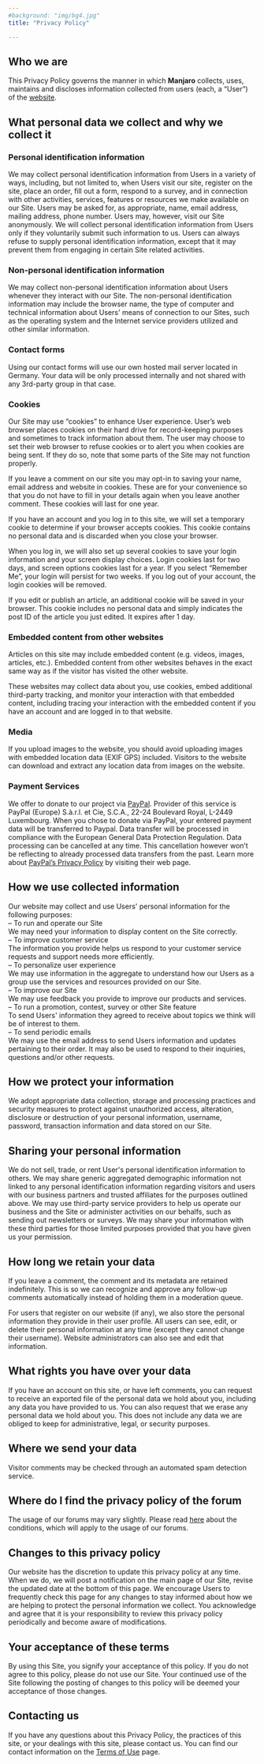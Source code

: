 ```yaml
---
#background: "img/bg4.jpg"
title: "Privacy Policy"

---
```

## Who we are

This Privacy Policy governs the manner in which **Manjaro** collects, uses, maintains and discloses information collected from users (each, a “User”) of the [website](https://manjaro.org).

## What personal data we collect and why we collect it

### Personal identification information
We may collect personal identification information from Users in a variety of ways, including, but not limited to, when Users visit our site, register on the site, place an order, fill out a form, respond to a survey, and in connection with other activities, services, features or resources we make available on our Site. Users may be asked for, as appropriate, name, email address, mailing address, phone number. Users may, however, visit our Site anonymously. We will collect personal identification information from Users only if they voluntarily submit such information to us. Users can always refuse to supply personal identification information, except that it may prevent them from engaging in certain Site related activities.


### Non-personal identification information
We may collect non-personal identification information about Users whenever they interact with our Site. The non-personal identification information may include the browser name, the type of computer and technical information about Users' means of connection to our Sites, such as the operating system and the Internet service providers utilized and other similar information.

### Contact forms
Using our contact forms will use our own hosted mail server located in Germany. Your data will be only processed internally and not shared with any 3rd-party group in that case.

### Cookies
Our Site may use “cookies” to enhance User experience. User’s web browser places cookies on their hard drive for record-keeping purposes and sometimes to track information about them. The user may choose to set their web browser to refuse cookies or to alert you when cookies are being sent. If they do so, note that some parts of the Site may not function properly.

If you leave a comment on our site you may opt-in to saving your name, email address and website in cookies. These are for your convenience so that you do not have to fill in your details again when you leave another comment. These cookies will last for one year.

If you have an account and you log in to this site, we will set a temporary cookie to determine if your browser accepts cookies. This cookie contains no personal data and is discarded when you close your browser.

When you log in, we will also set up several cookies to save your login information and your screen display choices. Login cookies last for two days, and screen options cookies last for a year. If you select &#8220;Remember Me&#8221;, your login will persist for two weeks. If you log out of your account, the login cookies will be removed.

If you edit or publish an article, an additional cookie will be saved in your browser. This cookie includes no personal data and simply indicates the post ID of the article you just edited. It expires after 1 day.

### Embedded content from other websites
Articles on this site may include embedded content (e.g. videos, images, articles, etc.). Embedded content from other websites behaves in the exact same way as if the visitor has visited the other website.

These websites may collect data about you, use cookies, embed additional third-party tracking, and monitor your interaction with that embedded content, including tracing your interaction with the embedded content if you have an account and are logged in to that website.

### Media
If you upload images to the website, you should avoid uploading images with embedded location data (EXIF GPS) included. Visitors to the website can download and extract any location data from images on the website.

<!--<h3>Analytics</h3>
<p>This website stores some user agent data. These data are used to provide a more personalized experience and to track your whereabouts around our website in compliance with the European General Data Protection Regulation. If you decide to opt-out of any future tracking, a cookie will be set up in your browser to remember this choice for one year. As analytics tool we use <a href="https://wp-statistics.com">WP Statistics</a> with unique hashes enabled. This prevents us from storing your IP address in our database. Visit their web page to learn more about their <a href="https://wp-statistics.com/privacy-and-policy/">Privacy Policy</a>.</p>
<p>To protect this webpage we use <a href="https://www.wordfence.com/">Wordfence</a> as security plugin which uses Google Analytics. Read their <a href="https://www.wordfence.com/privacy-policy/">Privacy Policy</a> if you want to know more. For more information regarding Google’s use of cookies and collection and use of information see the <a href="https://www.google.com/policies/privacy/">Google Privacy Policy</a>. To opt out of Google Analytics, please visit the <a href="https://support.google.com/analytics/answer/181881?hl=en">Google Analytics Opt-Out Page</a> to learn about opting out and installing the appropriate browser add-on.</p>-->

### Payment Services
We offer to donate to our project via [PayPal](https://www.paypal.com). Provider of this service is PayPal (Europe) S.à.r.l. et Cie, S.C.A., 22-24 Boulevard Royal, L-2449 Luxembourg. When you chose to donate via PayPal, your entered payment data will be transferred to Paypal. Data transfer will be processed in compliance with the European General Data Protection Regulation. Data processing can be cancelled at any time. This cancellation however won&#8217;t be reflecting to already processed data transfers from the past. Learn more about [PayPal&#8217;s Privacy Policy](https://www.paypal.com/us/webapps/mpp/ua/privacy-full) by visiting their web page.</p>

## How we use collected information
Our website may collect and use Users' personal information for the following purposes:  
– To run and operate our Site  
We may need your information to display content on the Site correctly.  
– To improve customer service  
The information you provide helps us respond to your customer service requests and support needs more efficiently.  
– To personalize user experience  
We may use information in the aggregate to understand how our Users as a group use the services and resources provided on our Site.  
– To improve our Site  
We may use feedback you provide to improve our products and services.  
– To run a promotion, contest, survey or other Site feature  
To send Users' information they agreed to receive about topics we think will be of interest to them.  
– To send periodic emails  
We may use the email address to send Users information and updates pertaining to their order. It may also be used to respond to their inquiries, questions and/or other requests.  

## How we protect your information
We adopt appropriate data collection, storage and processing practices and security measures to protect against unauthorized access, alteration, disclosure or destruction of your personal information, username, password, transaction information and data stored on our Site.  

## Sharing your personal information
We do not sell, trade, or rent User's personal identification information to others. We may share generic aggregated demographic information not linked to any personal identification information regarding visitors and users with our business partners and trusted affiliates for the purposes outlined above. We may use third-party service providers to help us operate our business and the Site or administer activities on our behalfs, such as sending out newsletters or surveys. We may share your information with these third parties for those limited purposes provided that you have given us your permission.  

## How long we retain your data
If you leave a comment, the comment and its metadata are retained indefinitely. This is so we can recognize and approve any follow-up comments automatically instead of holding them in a moderation queue.  

For users that register on our website (if any), we also store the personal information they provide in their user profile. All users can see, edit, or delete their personal information at any time (except they cannot change their username). Website administrators can also see and edit that information.  

## What rights you have over your data
If you have an account on this site, or have left comments, you can request to receive an exported file of the personal data we hold about you, including any data you have provided to us. You can also request that we erase any personal data we hold about you. This does not include any data we are obliged to keep for administrative, legal, or security purposes.  

## Where we send your data
Visitor comments may be checked through an automated spam detection service.  

## Where do I find the privacy policy of the forum
The usage of our forums may vary slightly. Please read [here](https://forum.manjaro.org/privacy) about the conditions, which will apply to the usage of our forums.  

## Changes to this privacy policy
Our website has the discretion to update this privacy policy at any time. When we do, we will post a notification on the main page of our Site, revise the updated date at the bottom of this page. We encourage Users to frequently check this page for any changes to stay informed about how we are helping to protect the personal information we collect. You acknowledge and agree that it is your responsibility to review this privacy policy periodically and become aware of modifications.

## Your acceptance of these terms
By using this Site, you signify your acceptance of this policy. If you do not agree to this policy, please do not use our Site. Your continued use of the Site following the posting of changes to this policy will be deemed your acceptance of those changes.

## Contacting us
If you have any questions about this Privacy Policy, the practices of this site, or your dealings with this site, please contact us. You can find our contact information on the [Terms of Use](/terms-of-use/) page.
